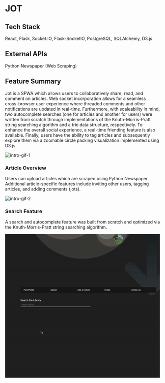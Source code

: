 # JOT

## Tech Stack
React, Flask, Socket.IO, Flask-SocketIO, PostgreSQL, SQLAlchemy, D3.js

## External APIs
Python Newspaper (Web Scraping)

## Feature Summary

Jot is a SPWA which allows users to collaboratively share, read, and comment on articles. Web socket incorporation allows for a seamless cross-browser user experience where threaded comments and other notifications are updated in real-time. Furthermore, with scaleability in mind, two autocomplete searches (one for articles and another for users) were written from scratch through implementations of the Knuth-Morris-Pratt string searching algorithm and a trie data structure, respectively. To enhance the overall social experience, a real-time friending feature is also available. Finally, users have the ability to tag articles and subsequently explore them via a zoomable circle packing visualization implemented using D3.js.

![intro-gif-1](https://github.com/li-lauren/JOT/blob/master/gifs/jot_intro_1.gif)

### Article Overview

Users can upload articles which are scraped using Python Newspaper.  Additional article-specific features include inviting other users, tagging articles, and 
adding comments (jots).

![intro-gif-2](https://github.com/li-lauren/JOT/blob/master/gifs/jot_intro_2.gif)

### Search Feature

A search and autocomplete feature was built from scratch and optimized via
the Knuth-Morris-Pratt string searching algorithm.

![search-gif](https://github.com/li-lauren/JOT/blob/master/gifs/jot_search.gif)